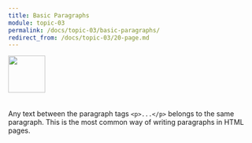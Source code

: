```yaml
---
title: Basic Paragraphs
module: topic-03
permalink: /docs/topic-03/basic-paragraphs/
redirect_from: /docs/topic-03/20-page.md
---
```


<img src="./../../../img/arrow-divider.svg" style="width: 75px; border: none; margin: 0px 0 20px 0" />

Any text between the paragraph tags `<p>...</p>` belongs to the same paragraph. This is the most common way of writing paragraphs in HTML pages.

<div class="codepen-embed">
  <p data-height="400" data-theme-id="30567" data-slug-hash="LQbPQN" data-default-tab="html,result" data-user="Media-Ed-Online" data-embed-version="2" data-pen-title="Topic-03: HTML Paragraphs" class="codepen"></p>
</div>
